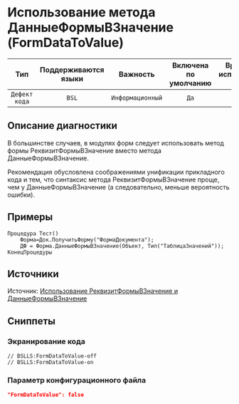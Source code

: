 # Использование метода ДанныеФормыВЗначение (FormDataToValue)

| Тип | Поддерживаются<br/>языки | Важность | Включена<br/>по умолчанию | Время на<br/>исправление (мин) | Тэги |
| :-: | :-: | :-: | :-: | :-: | :-: |
| `Дефект кода` | `BSL` | `Информационный` | `Да` | `5` | `badpractice` |

<!-- Блоки выше заполняются автоматически, не трогать -->
## Описание диагностики
<!-- Описание диагностики заполняется вручную. Необходимо понятным языком описать смысл и схему работу -->
В большинстве случаев, в модулях форм следует использовать метод формы РеквизитФормыВЗначение вместо метода ДанныеФормыВЗначение.

Рекомендация обусловлена соображениями унификации прикладного кода и тем, что синтаксис метода РеквизитФормыВЗначение проще, чем у ДанныеФормыВЗначение (а следовательно, меньше вероятность ошибки).
## Примеры
<!-- В данном разделе приводятся примеры, на которые диагностика срабатывает, а также можно привести пример, как можно исправить ситуацию -->
```
Процедура Тест()
    Форма=Док.ПолучитьФорму("ФормаДокумента");
    ДФ = Форма.ДанныеФормыВЗначение(Объект, Тип("ТаблицаЗначений"));
КонецПроцедуры
```
## Источники
<!-- Необходимо указывать ссылки на все источники, из которых почерпнута информация для создания диагностики -->
<!-- Примеры источников

* Источник: [Стандарт: Тексты модулей](https://its.1c.ru/db/v8std#content:456:hdoc)
* Полезная информаця: [Отказ от использования модальных окон](https://its.1c.ru/db/metod8dev#content:5272:hdoc)
* Источник: [Cognitive complexity, ver. 1.4](https://www.sonarsource.com/docs/CognitiveComplexity.pdf) -->
Источник: [Использование РеквизитФормыВЗначение и ДанныеФормыВЗначение](https://its.1c.ru/db/v8std#content:409:hdoc)

## Сниппеты

<!-- Блоки ниже заполняются автоматически, не трогать -->
### Экранирование кода

```bsl
// BSLLS:FormDataToValue-off
// BSLLS:FormDataToValue-on
```

### Параметр конфигурационного файла

```json
"FormDataToValue": false
```
